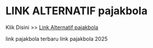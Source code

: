 # LINK ALTERNATIF pajakbola

Klik Disini >> <a href="https://linksto.pages.dev/">Link Alternatif pajakbola </a>

link pajakbola terbaru
link pajakbola 2025